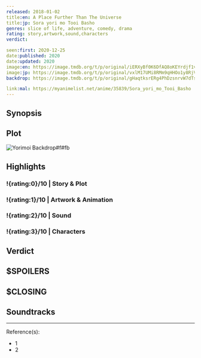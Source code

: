 ```yaml
---
released: 2018-01-02
title:en: A Place Further Than The Universe
title:jp: Sora yori mo Tooi Basho
genres: slice of life, adventure, comedy, drama
rating: story,artwork,sound,characters
verdict:

seen:first: 2020-12-25
date:published: 2020
date:updated: 2020
image:en: https://image.tmdb.org/t/p/original/iERXyBf0K6DfAQ8oKEYrdjf1vIs.jpg
image:jp: https://image.tmdb.org/t/p/original/vxlM17UMi8RMm9qHHOo1y8RjVcu.jpg
backdrop: https://image.tmdb.org/t/p/original/gHaqtksrERg4PhDzsnrvW7dTs6z.jpg

link:mal: https://myanimelist.net/anime/35839/Sora_yori_mo_Tooi_Basho
---
```



## Synopsis

## Plot

![Yorimoi Backdrop#f#fb](https://image.tmdb.org/t/p/original/bTIbUZVoKnlMt2IrZQv2ODPVs0N.jpg "Source: TMDB")

## Highlights

### !{rating:0}/10 | Story & Plot

### !{rating:1}/10 | Artwork & Animation

### !{rating:2}/10 | Sound

### !{rating:3}/10 | Characters

## Verdict

## $SPOILERS

## $CLOSING

## Soundtracks

***
Reference(s):

- 1
- 2
